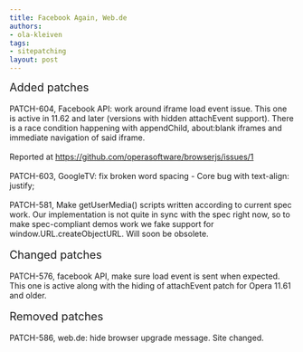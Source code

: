 ```yaml
---
title: Facebook Again, Web.de
authors:
- ola-kleiven
tags:
- sitepatching
layout: post
---
```

<span style="font-size: 140%">Added patches</span><br/><br/>PATCH-604, Facebook API: work around iframe load event issue. This one is active in 11.62 and later (versions with hidden attachEvent support). There is a race condition happening with appendChild, about:blank iframes and immediate navigation of said iframe.<br/><br/>Reported at <a href="https://github.com/operasoftware/browserjs/issues/1" target="_blank">https://github.com/operasoftware/browserjs/issues/1</a><br/><br/>PATCH-603, GoogleTV: fix broken word spacing - Core bug with text-align: justify;<br/><br/>PATCH-581, Make getUserMedia() scripts written according to current spec work. Our implementation is not quite in sync with the spec right now, so to make spec-compliant demos work we fake support for window.URL.createObjectURL. Will soon be obsolete.<br/> <br/><span style="font-size: 140%">Changed patches</span><br/><br/>PATCH-576, facebook API, make sure load event is sent when expected. This one is active along with the hiding of attachEvent patch for Opera 11.61 and older.<br/> <br/><span style="font-size: 140%">Removed patches</span><br/><br/>PATCH-586, web.de: hide browser upgrade message. Site changed.<br/>
